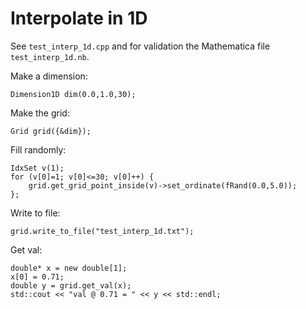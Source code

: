 # Interpolate in 1D

See `test_interp_1d.cpp` and for validation the Mathematica file `test_interp_1d.nb`.

Make a dimension:
```
Dimension1D dim(0.0,1.0,30);
```

Make the grid:
```
Grid grid({&dim});
```

Fill randomly:
```
IdxSet v(1);
for (v[0]=1; v[0]<=30; v[0]++) {
	grid.get_grid_point_inside(v)->set_ordinate(fRand(0.0,5.0));
};
```

Write to file:
```
grid.write_to_file("test_interp_1d.txt");
```

Get val:
```
double* x = new double[1];
x[0] = 0.71;
double y = grid.get_val(x);
std::cout << "val @ 0.71 = " << y << std::endl;
```